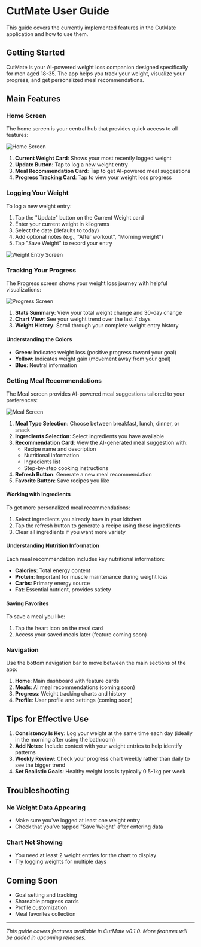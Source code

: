 # CutMate User Guide

This guide covers the currently implemented features in the CutMate application and how to use them.

## Getting Started

CutMate is your AI-powered weight loss companion designed specifically for men aged 18-35. The app helps you track your weight, visualize your progress, and get personalized meal recommendations.

## Main Features

### Home Screen

The home screen is your central hub that provides quick access to all features:

![Home Screen](../assets/images/screenshots/home_screen.png)

1. **Current Weight Card**: Shows your most recently logged weight
2. **Update Button**: Tap to log a new weight entry
3. **Meal Recommendation Card**: Tap to get AI-powered meal suggestions
4. **Progress Tracking Card**: Tap to view your weight loss progress

### Logging Your Weight

To log a new weight entry:

1. Tap the "Update" button on the Current Weight card
2. Enter your current weight in kilograms
3. Select the date (defaults to today)
4. Add optional notes (e.g., "After workout", "Morning weight")
5. Tap "Save Weight" to record your entry

![Weight Entry Screen](../assets/images/screenshots/weight_entry_screen.png)

### Tracking Your Progress

The Progress screen shows your weight loss journey with helpful visualizations:

![Progress Screen](../assets/images/screenshots/progress_screen.png)

1. **Stats Summary**: View your total weight change and 30-day change
2. **Chart View**: See your weight trend over the last 7 days
3. **Weight History**: Scroll through your complete weight entry history

#### Understanding the Colors

- **Green**: Indicates weight loss (positive progress toward your goal)
- **Yellow**: Indicates weight gain (movement away from your goal)
- **Blue**: Neutral information

### Getting Meal Recommendations

The Meal screen provides AI-powered meal suggestions tailored to your preferences:

![Meal Screen](../assets/images/screenshots/meal_screen.png)

1. **Meal Type Selection**: Choose between breakfast, lunch, dinner, or snack
2. **Ingredients Selection**: Select ingredients you have available
3. **Recommendation Card**: View the AI-generated meal suggestion with:
   - Recipe name and description
   - Nutritional information
   - Ingredients list
   - Step-by-step cooking instructions
4. **Refresh Button**: Generate a new meal recommendation
5. **Favorite Button**: Save recipes you like

#### Working with Ingredients

To get more personalized meal recommendations:

1. Select ingredients you already have in your kitchen
2. Tap the refresh button to generate a recipe using those ingredients
3. Clear all ingredients if you want more variety

#### Understanding Nutrition Information

Each meal recommendation includes key nutritional information:

- **Calories**: Total energy content
- **Protein**: Important for muscle maintenance during weight loss
- **Carbs**: Primary energy source
- **Fat**: Essential nutrient, provides satiety

#### Saving Favorites

To save a meal you like:

1. Tap the heart icon on the meal card
2. Access your saved meals later (feature coming soon)

### Navigation

Use the bottom navigation bar to move between the main sections of the app:

1. **Home**: Main dashboard with feature cards
2. **Meals**: AI meal recommendations (coming soon)
3. **Progress**: Weight tracking charts and history
4. **Profile**: User profile and settings (coming soon)

## Tips for Effective Use

1. **Consistency Is Key**: Log your weight at the same time each day (ideally in the morning after using the bathroom)
2. **Add Notes**: Include context with your weight entries to help identify patterns
3. **Weekly Review**: Check your progress chart weekly rather than daily to see the bigger trend
4. **Set Realistic Goals**: Healthy weight loss is typically 0.5-1kg per week

## Troubleshooting

### No Weight Data Appearing
- Make sure you've logged at least one weight entry
- Check that you've tapped "Save Weight" after entering data

### Chart Not Showing
- You need at least 2 weight entries for the chart to display
- Try logging weights for multiple days

## Coming Soon

- Goal setting and tracking
- Shareable progress cards
- Profile customization
- Meal favorites collection

---

*This guide covers features available in CutMate v0.1.0. More features will be added in upcoming releases.*
